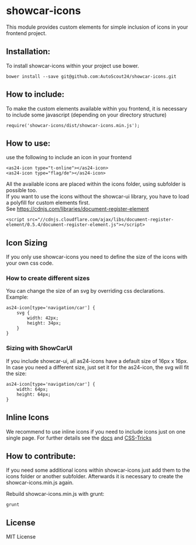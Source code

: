 # showcar-icons

This module provides custom elements for simple inclusion of icons in your frontend project.

## Installation:

To install showcar-icons within your project use bower.

    bower install --save git@github.com:AutoScout24/showcar-icons.git


## How to include:
To make the custom elements available within you frontend, it is necessary to include some javascript (depending on your directory structure)

    require('showcar-icons/dist/showcar-icons.min.js');


## How to use:

use the following to include an icon in your frontend

    <as24-icon type="t-online"></as24-icon>
    <as24-icon type="flag/de"></as24-icon>

All the available icons are placed within the icons folder, using subfolder is possible too.  
If you want to use the icons without the showcar-ui library, you have to load a polyfill for custom elements first.  
See <https://cdnjs.com/libraries/document-register-element>

    <script src="//cdnjs.cloudflare.com/ajax/libs/document-register-element/0.5.4/document-register-element.js"></script>

## Icon Sizing

If you only use showcar-icons you need to define the size of the icons with your own css code.

### How to create different sizes

You can change the size of an svg by overriding css declarations.  
Example:

    as24-icon[type='navigation/car'] {
        svg {
            width: 42px;
            height: 34px;
        }
    }

### Sizing with ShowCarUI

If you include showcar-ui, all as24-icons have a default size of 16px x 16px.
In case you need a different size, just set it for the as24-icon, the svg will fit the size:

    as24-icon[type='navigation/car'] {
        width: 64px;
        height: 64px;
    }

## Inline Icons

We recommend to use inline icons if you need to include icons just on one single page.
For further details see the [docs](./docs/index.html) and [CSS-Tricks](https://css-tricks.com/svg-symbol-good-choice-icons/)

## How to contribute:

If you need some additional icons within showcar-icons just add them to the icons folder or another subfolder. Afterwards it is necessary to create the showcar-icons.min.js again.

Rebuild showcar-icons.min.js with grunt:

    grunt

## License

MIT License
